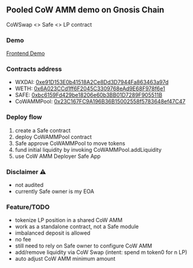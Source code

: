 ## Pooled CoW AMM demo on Gnosis Chain

CoWSwap <> Safe <> LP contract

### Demo
[Frontend Demo](https://cow-amm-pool-interface.netlify.app)

### Contracts address

- WXDAI: [0xe91D153E0b41518A2Ce8Dd3D7944Fa863463a97d](https://gnosisscan.io/address/0xe91d153e0b41518a2ce8dd3d7944fa863463a97d)
- WETH: [0x6A023CCd1ff6F2045C3309768eAd9E68F978f6e1](https://gnosisscan.io/address/0x6a023ccd1ff6f2045c3309768ead9e68f978f6e1)
- SAFE: [0xbc6159Fd429be18206e60b3BB01D7289F905511B](https://gnosisscan.io/address/0xbc6159fd429be18206e60b3bb01d7289f905511b)
- CoWAMMPool: [0x23C167FC9A196B36B15002558f5783648ef47C47](https://gnosisscan.io/address/0x23C167FC9A196B36B15002558f5783648ef47C47)

### Deploy flow
1. create a Safe contract
2. deploy CoWAMMPool contract
3. Safe approve CoWAMMPool to move tokens
4. fund initial liquidity by invoking CoWAMMPool.addLiquidity
5. use CoW AMM Deployer Safe App

### **Disclaimer** ⚠️
- not audited
- currently Safe owner is my EOA

### Feature/TODO
- tokenize LP position in a shared CoW AMM
- work as a standalone contract, not a Safe module
- imbalanced deposit is allowed
- no fee
- still need to rely on Safe owner to configure CoW AMM
- add/remove liquidity via CoW Swap (intent: spend m token0 for n LP)
- auto adjust CoW AMM minimum amount